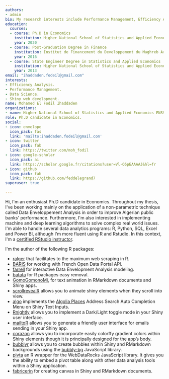 ```yaml
---
authors:
- admin
bio: My research interests include Performance Management, Efficiency Analysis and Experimental Economics.  
education:
  courses:
  - course: Ph.D in Economics 
    institution: Higher National School of Statistics and Applied Economics ENSSEA
    year: 2020
  - course: Post-Graduation Degree in Finance 
    institution: Institut de Financement du Developpement du Maghreb Arabe IFID
    year: 2016
  - course: State Engineer Degree in Statistics and Applied Economics 
    institution: Higher National School of Statistics and Applied Economics ENSSEA
    year: 2013
email: "ihaddaden.fodeil@gmail.com"
interests:
- Efficiency Analysis.
- Performance Management. 
- Data Science.
- Shiny web development. 
name: Mohamed El Fodil Ihaddaden
organizations:
- name: Higher National School of Statistics and Applied Economics ENSSEA
role: Ph.D candidate in Economics. 
social:
- icon: envelope
  icon_pack: fas
  link: 'mailto:ihaddaden.fodeil@gmail.com'
- icon: twitter
  icon_pack: fab
  link: https://twitter.com/moh_fodil 
- icon: google-scholar
  icon_pack: ai
  link: https://scholar.google.fr/citations?user=Vl-O5pEAAAAJ&hl=fr
- icon: github
  icon_pack: fab
  link: https://github.com/feddelegrand7
superuser: true

---
```


Hi, I'm an enthusiast Ph.D candidate in Economics. Throughout my thesis, I've been working mainly on the application of a non-parametric technique called Data Enveloppement Analysis in order to improve Algerian public banks' performance. Furthermore, I'm also interested in implementing machine and deep learning algorithms to solve complex real world issues. I'm able to handle several data analytics programs: R, Python, SQL, Excel and Power BI, although I'm more fluent using R and Rstudio. In this context, I'm a [certified RStudio instructor](https://education.rstudio.com/trainers/). 

I'm the author of the following R packages: 
- [ralger](https://CRAN.R-project.org/package=ralger) that facilitates to the maximum web scraping in R. 
- [BARIS](https://CRAN.R-project.org/package=BARIS) for working with French Open Data Portal API. 
- [farrell](https://CRAN.R-project.org/package=farrell) for interactive Data Envelopment Analysis modeling. 
- [batata](https://CRAN.R-project.org/package=batata) for R packages easy removal. 
- [GomoGomonoMi](https://CRAN.R-project.org/package=GomoGomonoMi), for text animation in RMarkdown documents and Shiny apps. 
- [scrollrevealR](https://CRAN.R-project.org/package=scrollrevealR) allows you to animate shiny elements when they scroll into view.
- [algo](https://CRAN.R-project.org/package=algo) implements the [Algolia Places](https://community.algolia.com/places/) Address Search Auto Completion Menu on Shiny Text Inputs.
- [Rnightly](https://CRAN.R-project.org/package=Rnightly) allows you to implement a Dark/Light toggle mode in your Shiny user interface.
- [mailtoR](https://CRAN.R-project.org/package=mailtoR) allows you to generate a friendly user interface for emails sending in your Shiny app. 
- [corazon](https://CRAN.R-project.org/package=corazon) allows you to incorporate easily colorffy gradient colors within Shiny elements though it is principally designed for the app’s body.
- [bubblyr](https://CRAN.R-project.org/package=bubblyr) allows you to create bubbles within Shiny and RMarkdown backgrounds using the [bubbly-bg](https://github.com/tipsy/bubbly-bg) JavaScript library.
- [pivta](https://github.com/feddelegrand7/pivta) an R wrapper for the WebDataRocks JavaScript library. It gives you the ability to embed a pivot table along with other data analysis tools within a Shiny application. 
- [fabricerin](https://github.com/feddelegrand7/fabricerin) for
creating canvas in Shiny and RMarkdown documents.





